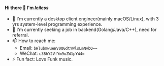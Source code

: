 #### Hi there 👋 I'm _leiless_

- 💼  I'm currently a desktop client engineer(mainly macOS/Linux), with 3 yrs system-level programming experience.
- 🎯 I'm currently seeking a job in backend(Golang/Java/C++), need for referral.
- 📫 How to reach me:
  - Email: `bHlubmwueWV0QGdtYWlsLmNvbQ==`
  - WeChat: `c3BhY2VfYm9oZW1pYW4=`
- ⚡ Fun fact: Love Funk music.

<!--
**leiless/leiless** is a ✨ _special_ ✨ repository because its `README.md` (this file) appears on your GitHub profile.

Here are some ideas to get you started:

- 🔭 I’m currently working on ...
- 🌱 I’m currently learning ...
- 👯 I’m looking to collaborate on ...
- 🤔 I’m looking for help with ...
- 💬 Ask me about ...
- 📫 How to reach me: ...
- 😄 Pronouns: ...
- ⚡ Fun fact: ...
-->
